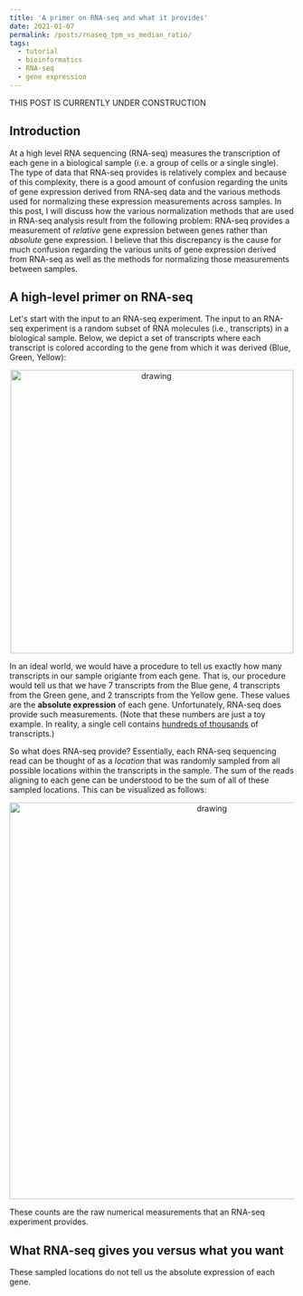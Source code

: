 ```yaml
---
title: 'A primer on RNA-seq and what it provides'
date: 2021-01-07
permalink: /posts/rnaseq_tpm_vs_median_ratio/
tags:
  - tutorial
  - bioinformatics
  - RNA-seq
  - gene expression
---
```


THIS POST IS CURRENTLY UNDER CONSTRUCTION

Introduction
---------

At a high level RNA sequencing (RNA-seq) measures the transcription of each gene in a biological sample (i.e. a group of cells or a single single).  The type of data that RNA-seq provides is relatively complex and because of this complexity, there is a good amount of confusion regarding the units of gene expression derived from RNA-seq data and the various methods used for normalizing these expression measurements across samples. In this post, I will discuss how the various normalization methods that are used in RNA-seq analysis result from the following problem: RNA-seq provides a measurement of *relative* gene expression between genes rather than *absolute* gene expression.  I believe that this discrepancy is the cause for much confusion regarding the various units of gene expression derived from RNA-seq as well as the methods for normalizing those measurements between samples.

A high-level primer on RNA-seq
-----------

Let's start with the input to an RNA-seq experiment. The input to an RNA-seq experiment is a random subset of RNA molecules (i.e., transcripts) in a biological sample. Below, we depict a set of transcripts where each transcript is colored according to the gene from which it was derived (Blue, Green, Yellow):

<center><img src="https://raw.githubusercontent.com/mbernste/mbernste.github.io/master/images/RNA_seq_input.png" alt="drawing" width="500"/></center>

In an ideal world, we would have a procedure to tell us exactly how many transcripts in our sample origiante from each gene.  That is, our procedure would tell us that we have 7 transcripts from the Blue gene, 4 transcripts from the Green gene, and 2 transcripts from the Yellow gene. These values are the **absolute expression** of each gene. Unfortunately, RNA-seq does provide such measurements.  (Note that these numbers are just a toy example. In reality, a single cell contains [hundreds of thousands](https://www.qiagen.com/us/resources/faq?id=06a192c2-e72d-42e8-9b40-3171e1eb4cb8&lang=en) of transcripts.) 

So what does RNA-seq provide? Essentially, each RNA-seq sequencing read can be thought of as a *location* that was randomly sampled from all possible locations within the transcripts in the sample. The sum of the reads aligning to each gene can be understood to be the sum of all of these sampled locations. This can be visualized as follows:

<center><img src="https://raw.githubusercontent.com/mbernste/mbernste.github.io/master/images/RNA_seq_read_locations.png" alt="drawing" width="700"/></center>

These counts are the raw numerical measurements that an RNA-seq experiment provides.  

What RNA-seq gives you versus what you want
-------------

These sampled locations do not tell us the absolute expression of each gene.











